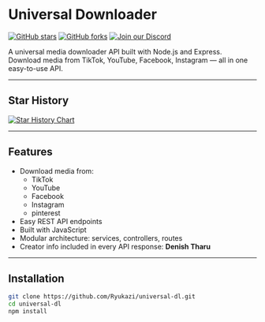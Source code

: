 # Universal Downloader

[![GitHub stars](https://img.shields.io/github/stars/ddenesh072/universal-dl?style=social)](https://github.com/Ryukazi/universal-dl/stargazers)
[![GitHub forks](https://img.shields.io/github/forks/ddenesh072/universal-dl?style=social)](https://github.com/Ryukazi/universal-dl/network/members)
[![Join our Discord](https://img.shields.io/badge/Discord-Join%20Server-5865F2?logo=discord&logoColor=white)](https://discord.gg/qG9cCvEtA3)

A universal media downloader API built with Node.js and Express.  
Download media from TikTok, YouTube, Facebook, Instagram — all in one easy-to-use API.

---

## Star History


[![Star History Chart](https://api.star-history.com/svg?repos=Ryukazi/universal-dl&type=date&legend=top-left)](https://www.star-history.com/#Ryukazi/universal-dl&type=date&legend=top-left)

---

## Features

- Download media from:
  - TikTok
  - YouTube
  - Facebook
  - Instagram
  - pinterest
- Easy REST API endpoints
- Built with JavaScript
- Modular architecture: services, controllers, routes
- Creator info included in every API response: **Denish Tharu**

---

## Installation

```bash
git clone https://github.com/Ryukazi/universal-dl.git
cd universal-dl
npm install
